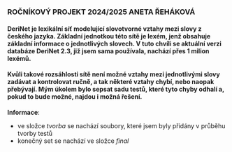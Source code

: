 ### ROČNÍKOVÝ PROJEKT 2024/2025 ANETA ŘEHÁKOVÁ
#### DeriNet je lexikální síť modelující slovotvorné vztahy mezi slovy z českého jazyka. Základní jednotkou této sítě je lexém, jenž obsahuje základní informace o jednotlivých slovech. V tuto chvíli se aktuální verzi databáze DeriNet 2.3, již jsem sama používala, nachází přes 1 milion lexémů. 

#### Kvůli takové rozsáhlosti sítě není možné vztahy mezi jednotlivými slovy zadávat a kontrolovat ručně, a tak některé vztahy chybí, nebo naopak přebývají. Mým úkolem bylo sepsat sadu testů, které tyto chyby odhalí a, pokud to bude možné, najdou i možná řešení. 

**Informace**:
- ve složce *tvorba* se nachází soubory, které jsem byly přidány v průběhu tvorby testů
- konečný set se nachází ve složce *final*
